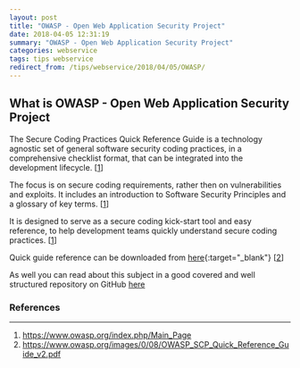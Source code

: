 ```yaml
---
layout: post
title: "OWASP - Open Web Application Security Project"
date: 2018-04-05 12:31:19
summary: "OWASP - Open Web Application Security Project"
categories: webservice
tags: tips webservice
redirect_from: /tips/webservice/2018/04/05/OWASP/
---
```


## What is OWASP - Open Web Application Security Project


The Secure Coding Practices Quick Reference Guide is a technology agnostic set of general software security coding practices, in a comprehensive checklist format, that can be integrated into the development lifecycle. [[1](#1)]

The focus is on secure coding requirements, rather then on vulnerabilities and exploits. It includes an introduction to Software Security Principles and a glossary of key terms. [[1](#1)]

It is designed to serve as a secure coding kick-start tool and easy reference, to help development teams quickly understand secure coding practices. [[1](#1)]

Quick guide reference can be downloaded from [here](https://www.owasp.org/images/0/08/OWASP_SCP_Quick_Reference_Guide_v2.pdf){:target="_blank"} [[2](#2)]

As well you can read about this subject in a good covered and well structured repository on GitHub [here](https://github.com/OWASP/DevGuide)

### References

---

1. <a name="1"></a> <https://www.owasp.org/index.php/Main_Page>
2. <a name="2"></a> <https://www.owasp.org/images/0/08/OWASP_SCP_Quick_Reference_Guide_v2.pdf>
